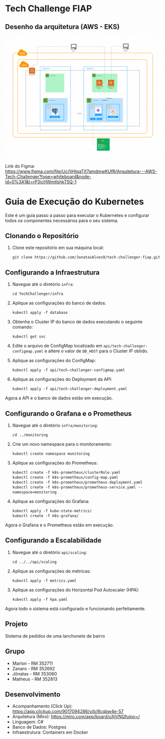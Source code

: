 # Tech Challenge FIAP

## Desenho da arquitetura (AWS - EKS)

![Descrição da imagem](assets/arquitetura.png)

Link do Figma: </br>
https://www.figma.com/file/Ucj1iHtpaTif7amdmwKUfR/Arquitetura---AWS-Tech-Challenger?type=whiteboard&node-id=0%3A1&t=rP3icHWmtlshkT5Q-1

# Guia de Execução do Kubernetes

Este é um guia passo a passo para executar o Kubernetes e configurar todos os componentes necessários para o seu sistema.

## Clonando o Repositório

1. Clone este repositório em sua máquina local:

    ```
    git clone https://github.com/JonatasAlves9/tech-challenger-fiap.git
    ```

## Configurando a Infraestrutura

1. Navegue até o diretório `infra`:

    ```
    cd TechChallenger/infra
    ```

2. Aplique as configurações do banco de dados:

    ```
    kubectl apply -f database
    ```

3. Obtenha o Cluster IP do banco de dados executando o seguinte comando:

    ```
    kubectl get svc
    ```

4. Edite o arquivo de ConfigMap localizado em `api/tech-challenger-configmap.yaml` e altere o valor de `DB_HOST` para o Cluster IP obtido.

5. Aplique as configurações do ConfigMap:

    ```
    kubectl apply -f api/tech-challenger-configmap.yaml
    ```

6. Aplique as configurações do Deployment da API:

    ```
    kubectl apply -f api/tech-challenger-deployment.yaml
    ```

Agora a API e o banco de dados estão em execução.

## Configurando o Grafana e o Prometheus

1. Navegue até o diretório `infra/monitoring`:

    ```
    cd ../monitoring
    ```

2. Crie um novo namespace para o monitoramento:

    ```
    kubectl create namespace monitoring
    ```

3. Aplique as configurações do Prometheus:

    ```
    kubectl create -f k8s-prometheus/clusterRole.yaml
    kubectl create -f k8s-prometheus/config-map.yaml
    kubectl create -f k8s-prometheus/prometheus-deployment.yaml
    kubectl create -f k8s-prometheus/prometheus-service.yaml --namespace=monitoring
    ```

4. Aplique as configurações do Grafana:

    ```
    kubectl apply -f kube-state-metrics/
    kubectl create -f k8s-grafana/
    ```

Agora o Grafana e o Prometheus estão em execução.

## Configurando a Escalabilidade

1. Navegue até o diretório `api/scaling`:

    ```
    cd ../../api/scaling
    ```

2. Aplique as configurações de métricas:

    ```
    kubectl apply -f metrics.yaml
    ```

3. Aplique as configurações do Horizontal Pod Autoscaler (HPA):

    ```
    kubectl apply -f hpa.yaml
    ```

Agora todo o sistema está configurado e funcionando perfeitamente.

## Projeto
Sistema de pedidos de uma lanchonete de bairro

## Grupo
  - Marlon - RM 352711
  - Zanaro - RM 352692
  - Jônatas - RM 353060
  - Matheus - RM 352813

## Desenvolvimento
  - Acompanhamento (Click Up): https://app.clickup.com/9017094286/v/b/8cqbw4e-57
  - Arquitetura (Miro): https://miro.com/app/board/uXjVNQfujpo=/
  - Linguagem: C#
  - Banco de Dados: Postgres
  - Infraestrutura: Containers em Docker
